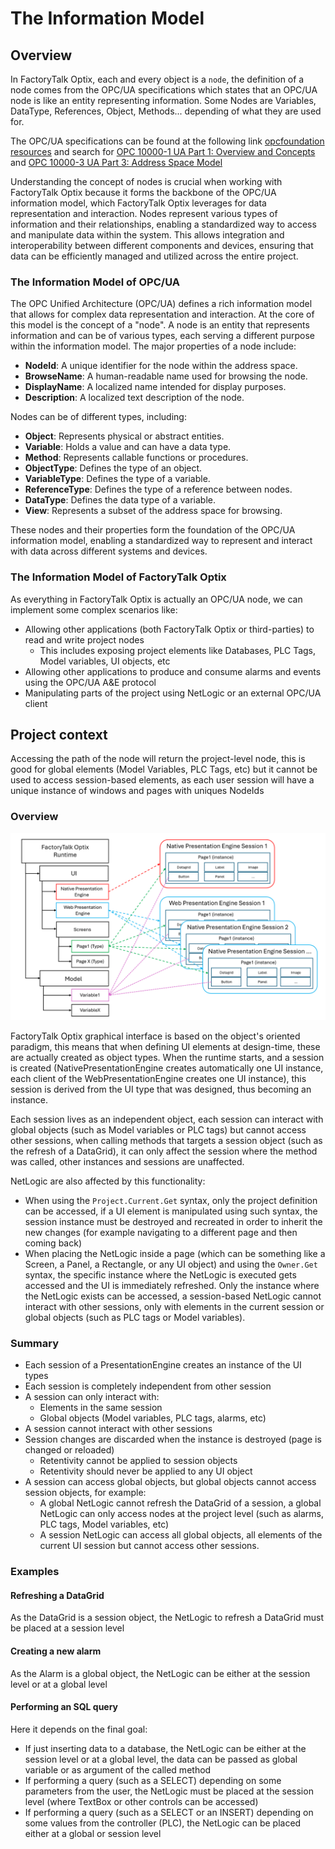 # The Information Model

## Overview

In FactoryTalk Optix, each and every object is a `node`, the definition of a node comes from the OPC/UA specifications which states that an OPC/UA node is like an entity representing information. Some Nodes are Variables, DataType, References, Object, Methods... depending of what they are used for.

The OPC/UA specifications can be found at the following link [opcfoundation resources](https://opcfoundation.org/developer-tools/documents/?type=Specification) and search for [OPC 10000-1 UA Part 1: Overview and Concepts](https://opcfoundation.org/developer-tools/documents/view/158) and [OPC 10000-3 UA Part 3: Address Space Model](https://opcfoundation.org/developer-tools/documents/view/160)

Understanding the concept of nodes is crucial when working with FactoryTalk Optix because it forms the backbone of the OPC/UA information model, which FactoryTalk Optix leverages for data representation and interaction. Nodes represent various types of information and their relationships, enabling a standardized way to access and manipulate data within the system. This allows integration and interoperability between different components and devices, ensuring that data can be efficiently managed and utilized across the entire project.

### The Information Model of OPC/UA

The OPC Unified Architecture (OPC/UA) defines a rich information model that allows for complex data representation and interaction. At the core of this model is the concept of a "node". A node is an entity that represents information and can be of various types, each serving a different purpose within the information model. The major properties of a node include:

- **NodeId**: A unique identifier for the node within the address space.
- **BrowseName**: A human-readable name used for browsing the node.
- **DisplayName**: A localized name intended for display purposes.
- **Description**: A localized text description of the node.

Nodes can be of different types, including:

- **Object**: Represents physical or abstract entities.
- **Variable**: Holds a value and can have a data type.
- **Method**: Represents callable functions or procedures.
- **ObjectType**: Defines the type of an object.
- **VariableType**: Defines the type of a variable.
- **ReferenceType**: Defines the type of a reference between nodes.
- **DataType**: Defines the data type of a variable.
- **View**: Represents a subset of the address space for browsing.

These nodes and their properties form the foundation of the OPC/UA information model, enabling a standardized way to represent and interact with data across different systems and devices.

### The Information Model of FactoryTalk Optix

As everything in FactoryTalk Optix is actually an OPC/UA node, we can implement some complex scenarios like:

- Allowing other applications (both FactoryTalk Optix or third-parties) to read and write project nodes
    - This includes exposing project elements like Databases, PLC Tags, Model variables, UI objects, etc
- Allowing other applications to produce and consume alarms and events using the OPC/UA A&E protocol
- Manipulating parts of the project using NetLogic or an external OPC/UA client

## Project context

Accessing the path of the node will return the project-level node, this is good for global elements (Model Variables, PLC Tags, etc) but it cannot be used to access session-based elements, as each user session will have a unique instance of windows and pages with uniques NodeIds

### Overview

![Project vs session](../images/session-concept.png)

FactoryTalk Optix graphical interface is based on the object's oriented paradigm, this means that when defining UI elements at design-time, these are actually created as object types. When the runtime starts, and a session is created (NativePresentationEngine creates automatically one UI instance, each client of the WebPresentationEngine creates one UI instance), this session is derived from the UI type that was designed, thus becoming an instance.

Each session lives as an independent object, each session can interact with global objects (such as Model variables or PLC tags) but cannot access other sessions, when calling methods that targets a session object (such as the refresh of a DataGrid), it can only affect the session where the method was called, other instances and sessions are unaffected.

NetLogic are also affected by this functionality:
- When using the `Project.Current.Get` syntax, only the project definition can be accessed, if a UI element is manipulated using such syntax, the session instance must be destroyed and recreated in order to inherit the new changes (for example navigating to a different page and then coming back)
- When placing the NetLogic inside a page (which can be something like a Screen, a Panel, a Rectangle, or any UI object) and using the `Owner.Get` syntax, the specific instance where the NetLogic is executed gets accessed and the UI is immediately refreshed. Only the instance where the NetLogic exists can be accessed, a session-based NetLogic cannot interact with other sessions, only with elements in the current session or global objects (such as PLC tags or Model variables).

### Summary

- Each session of a PresentationEngine creates an instance of the UI types
- Each session is completely independent from other session
- A session can only interact with:
    - Elements in the same session
    - Global objects (Model variables, PLC tags, alarms, etc)
- A session cannot interact with other sessions
- Session changes are discarded when the instance is destroyed (page is changed or reloaded)
    - Retentivity cannot be applied to session objects
    - Retentivity should never be applied to any UI object
- A session can access global objects, but global objects cannot access session objects, for example:
    - A global NetLogic cannot refresh the DataGrid of a session, a global NetLogic can only access nodes at the project level (such as alarms, PLC tags, Model variables, etc)
    - A session NetLogic can access all global objects, all elements of the current UI session but cannot access other sessions.

### Examples

#### Refreshing a DataGrid

As the DataGrid is a session object, the NetLogic to refresh a DataGrid must be placed at a session level

#### Creating a new alarm

As the Alarm is a global object, the NetLogic can be either at the session level or at a global level

#### Performing an SQL query

Here it depends on the final goal:

- If just inserting data to a database, the NetLogic can be either at the session level or at a global level, the data can be passed as global variable or as argument of the called method
- If performing a query (such as a SELECT) depending on some parameters from the user, the NetLogic must be placed at the session level (where TextBox or other controls can be accessed)
- If performing a query (such as a SELECT or an INSERT) depending on some values from the controller (PLC), the NetLogic can be placed either at a global or session level
